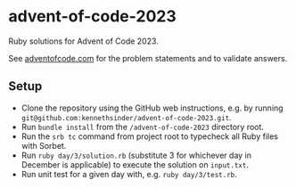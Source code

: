 # advent-of-code-2023

Ruby solutions for Advent of Code 2023.

See [adventofcode.com](https://adventofcode.com/) for the problem statements and to validate answers.

## Setup

* Clone the repository using the GitHub web instructions, e.g. by running `git@github.com:kennethsinder/advent-of-code-2023.git`.
* Run `bundle install` from the `/advent-of-code-2023` directory root.
* Run the `srb tc` command from project root to typecheck all Ruby files with Sorbet.
* Run `ruby day/3/solution.rb` (substitute 3 for whichever day in December is applicable) to execute the solution on `input.txt`.
* Run unit test for a given day with, e.g. `ruby day/3/test.rb`.

